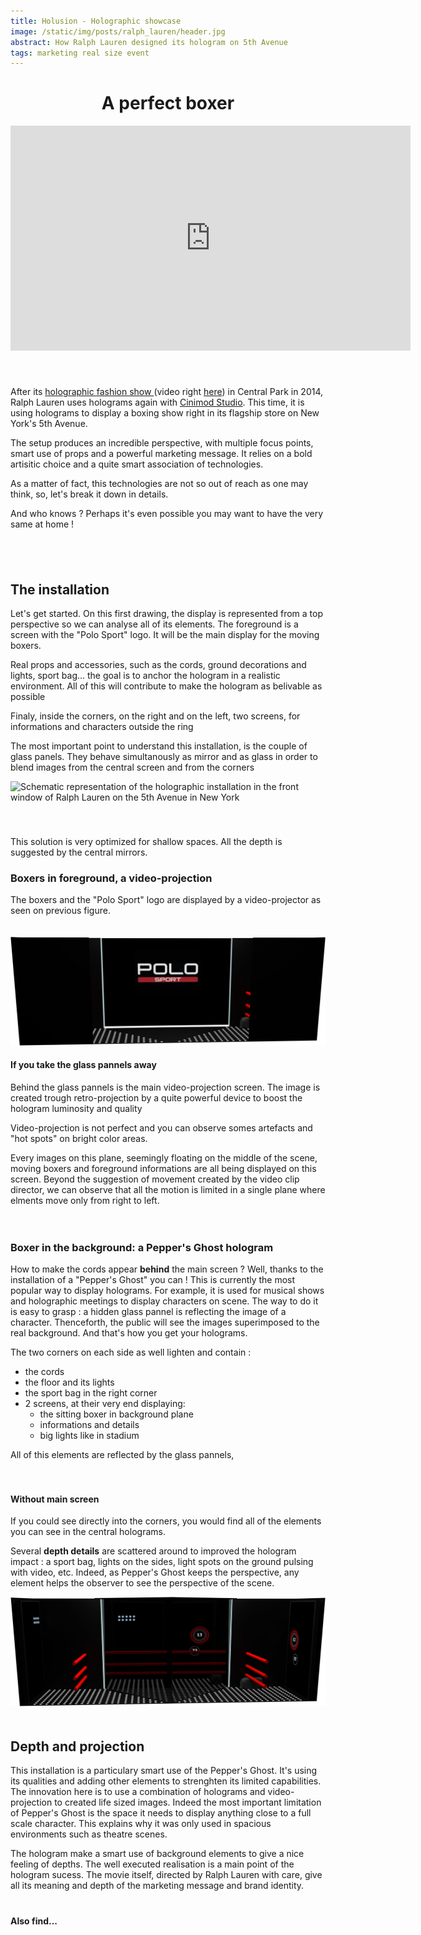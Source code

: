 ```yaml
---
title: Holusion - Holographic showcase
image: /static/img/posts/ralph_lauren/header.jpg
abstract: How Ralph Lauren designed its hologram on 5th Avenue
tags: marketing real size event
---
```

<center>

<h1>A perfect boxer</h1>

</center>

<div class="row">
  <div class="col-md-6">
    <div class="embed-responsive embed-responsive-16by9">
    <iframe src="https://player.vimeo.com/video/138104608?title=0&byline=0&portrait=0" width="640" height="360" frameborder="0" webkitallowfullscreen mozallowfullscreen allowfullscreen></iframe>
    </div>
  </div>
  <div class="col-md-6" style="padding-top: 40px">
    <p>
    After its <a href="http://www.lexpress.fr/styles/mode/defiles-fashion-week/defiles/video-ralph-lauren-organise-un-defile-holographique-a-central-park_1574611.html" >
      holographic fashion show
    </a> (video right <a href="https://www.youtube.com/watch?v=c3n8j2uWA8o">here</a>) in Central Park in 2014, Ralph Lauren uses holograms again with <a href="http://cinimodstudio.com/portfolio/ralph-lauren-holographic-window-display/">Cinimod Studio</a>. This time, it is using holograms to display a boxing show right in its flagship store on New York's 5th Avenue.
    </p>
    <p>
    The setup produces an incredible perspective, with multiple focus points, smart use of props and a powerful marketing message. It relies on a bold artisitic choice and a quite smart association of technologies.</p>
    <p>As a matter of fact, this technologies are not so out of reach as one may think, so, let's break it down in details.</p>
    <p>And who knows ? Perhaps it's even possible you may want to have the very same at home !</p>
  </div>
</div>



<div style="padding : 40px 0px 40px 0px">
<h2>The installation</h2>

<p>
Let's get started. On this first drawing, the display is represented from a top perspective so we can analyse all of its elements.
The foreground is a screen with the "Polo Sport" logo. It will be the main display for the moving boxers.
</p>
<p>
Real props and accessories, such as the cords, ground decorations and lights, sport bag... the goal is to anchor the hologram in a realistic environment. All of this will contribute to make the hologram as belivable as possible
</p>
<p>
Finaly, inside the corners, on the right and on the left, two screens, for informations and characters outside the ring</p>
<p>The most important point to understand this installation, is the couple of glass panels. They behave simultanously as mirror and as glass in order to blend images from the central screen and from the corners</p>

<img class="img-fluid;" style="width:800px" src="/static/img/posts/ralph_lauren/schema_ralphlauren_en.jpg" title="installation drawings" alt="Schematic representation of the holographic installation in the front window of Ralph Lauren on the 5th Avenue in New York">
</div>
<p>This solution is very optimized for shallow spaces. All the depth is suggested by the central mirrors.</p>

### Boxers in foreground, a video-projection

The boxers and the "Polo Sport" logo are displayed by a video-projector as seen on previous figure.

<div class="row" style="padding:20px 0px 20px 0px">
  <div class="col-md-6">
  <img title="Installation without central glass pannels" class="img-fluid" src="/static/img/posts/ralph_lauren/ralph_lauren_no_glass.jpg" alt="Ralph Lauren holographic window without it's central mirrors">
  </div>
  <div class="col-md-6">
    <h4>If you take the glass pannels away</h4>
    <p>
    Behind the glass pannels is the main video-projection screen. The image is created trough retro-projection by a quite powerful device to boost the hologram luminosity and quality
    </p>
    <p>
    Video-projection is not perfect and you can observe somes artefacts and "hot spots" on bright color areas.
    </p>
    <p>
    Every images on this plane, seemingly floating on the middle of the scene, moving boxers and foreground informations are all being displayed on this screen. Beyond the suggestion of movement created by the video clip director, we can observe that all the motion is limited in a single plane where elments move only from right to left.
    </p>
  </div>
</div>

### Boxer in the background: a Pepper's Ghost hologram
How to make the cords appear **behind** the main screen ? Well, thanks to the installation of a "Pepper's Ghost" you can ! This is currently the most popular way to display holograms. For example, it is used for musical shows and holographic meetings to display characters on scene.
The way to do it is easy to grasp : a hidden glass pannel is reflecting the image of a character. Thenceforth, the public will see the images superimposed to the real background. And that's how you get your holograms.

The two corners on each side as well lighten and contain :
- the cords
- the floor and its lights
- the sport bag in the right corner
- 2 screens, at their very end displaying:
  - the sitting boxer in background plane
  - informations and details
  - big lights like in stadium

All of this elements are reflected by the glass pannels,

<div class="row" style="padding: 20px 0px 20px 0px">
  <div class="col-md-6">
    <h4>Without main screen</h4>
    <p>
    If you could see directly into the corners, you would find all of the elements you can see in the central holograms.
   </p>
    <p>
    Several <b>depth details</b> are scattered around to improved the hologram impact : a sport bag, lights on the sides, light spots on the ground pulsing with video, etc. Indeed, as Pepper's Ghost keeps the perspective, any element helps the observer to see the perspective of the scene.
    </p>
  </div>
  <div class="col-md-6">
    <img class="img-fluid" src="/static/img/posts/ralph_lauren/ralph_lauren_no_screen.jpg" title="Without main screen" alt="Holographic display without its main screen">
  </div>
</div>

<h2 style="center">Depth and projection</h2>

<p>
This installation is a particulary smart use of the Pepper's Ghost. It's using its qualities and adding other elements to strenghten its limited capabilities.
The innovation here is to use a combination of holograms and video-projection to created life sized images. Indeed the most important limitation of Pepper's Ghost is the space it needs to display anything close to a full scale character. This explains why it was only used in spacious environments such as theatre scenes. </p>
<p>
The hologram make a smart use of background elements to give a nice feeling of depths. The well executed realisation is a main point of the hologram sucess. The movie itself, directed by Ralph Lauren with care, give all its meaning and depth of the marketing message and brand identity.</p>

<h4 class="rtecenter" style="padding-top: 20px">Also find...</h4>
